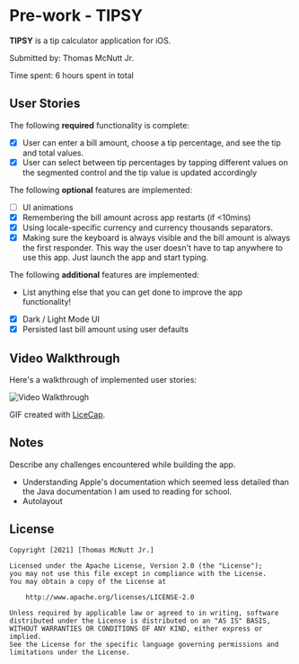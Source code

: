 # Pre-work - TIPSY

**TIPSY** is a tip calculator application for iOS.

Submitted by: Thomas McNutt Jr.

Time spent: 6 hours spent in total

## User Stories

The following **required** functionality is complete:

-   [x] User can enter a bill amount, choose a tip percentage, and see the tip and total values.
-   [x] User can select between tip percentages by tapping different values on the segmented control and the tip value is updated accordingly

The following **optional** features are implemented:

-   [ ] UI animations
-   [x] Remembering the bill amount across app restarts (if <10mins)
-   [x] Using locale-specific currency and currency thousands separators.
-   [x] Making sure the keyboard is always visible and the bill amount is always the first responder. This way the user doesn't have to tap anywhere to use this app. Just launch the app and start typing.

The following **additional** features are implemented:

-   List anything else that you can get done to improve the app functionality!
-   [x] Dark / Light Mode UI
-   [x] Persisted last bill amount using user defaults

## Video Walkthrough

Here's a walkthrough of implemented user stories:

<img src='http://i.imgur.com/link/to/your/gif/file.gif' title='Video Walkthrough' width='' alt='Video Walkthrough' />

GIF created with [LiceCap](http://www.cockos.com/licecap/).

## Notes

Describe any challenges encountered while building the app.

-   Understanding Apple's documentation which seemed less detailed than the Java documentation I am used to reading for school.
-   Autolayout

## License

    Copyright [2021] [Thomas McNutt Jr.]

    Licensed under the Apache License, Version 2.0 (the "License");
    you may not use this file except in compliance with the License.
    You may obtain a copy of the License at

        http://www.apache.org/licenses/LICENSE-2.0

    Unless required by applicable law or agreed to in writing, software
    distributed under the License is distributed on an "AS IS" BASIS,
    WITHOUT WARRANTIES OR CONDITIONS OF ANY KIND, either express or implied.
    See the License for the specific language governing permissions and
    limitations under the License.
